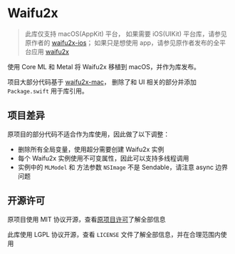 # Waifu2x

> 此库仅支持 macOS(AppKit) 平台，
> 如果需要 iOS(UIKit) 平台库，请参见原作者的 [waifu2x-ios](https://github.com/imxieyi/waifu2x-ios)；
> 如果只是想使用 app，请参见原作者发布的全平台应用 [waifu2x](https://apps.apple.com/us/app/waifu2x/id1286485858)

使用 Core ML 和 Metal 将 Waifu2x 移植到 macOS，并作为库发布。

项目大部分代码基于 [waifu2x-mac](https://github.com/imxieyi/waifu2x-mac)，
删除了和 UI 相关的部分并添加 `Package.swift` 用于库引用。

## 项目差异

原项目的部分代码不适合作为库使用，因此做了以下调整：

- 删除所有全局变量，使用超分需要创建 Waifu2x 实例
- 每个 Waifu2x 实例使用不可变属性，因此可以支持多线程调用
- 实例中的 `MLModel` 和 方法参数 `NSImage` 不是 Sendable，请注意 async 边界问题

## 开源许可

原项目使用 MIT 协议开源，查看[原项目许可](https://github.com/imxieyi/waifu2x-mac/blob/master/README.md)了解全部信息

此库使用 LGPL 协议开源，查看 `LICENSE` 文件了解全部信息，并在合理范围内使用
